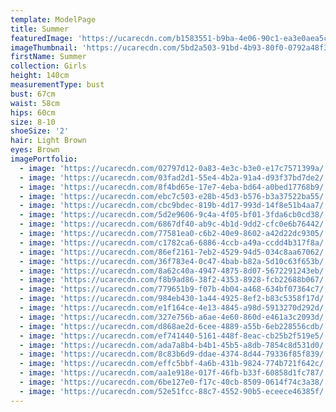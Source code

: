 ```yaml
---
template: ModelPage
title: Summer
featuredImage: 'https://ucarecdn.com/b1583551-b9ba-4e06-90c1-ea3e0aea5c1d/'
imageThumbnail: 'https://ucarecdn.com/5bd2a503-91bd-4b93-80f0-0792a48f3990/'
firstName: Summer
collection: Girls
height: 140cm
measurementType: bust
bust: 67cm
waist: 58cm
hips: 60cm
size: 8-10
shoeSize: '2'
hair: Light Brown
eyes: Brown
imagePortfolio:
  - image: 'https://ucarecdn.com/02797d12-0a83-4e3c-b3e0-e17c7571399a/'
  - image: 'https://ucarecdn.com/03fad2d1-55e4-4b2a-91a4-d93f37bd7de2/'
  - image: 'https://ucarecdn.com/8f4bd65e-17e7-4eba-bd64-a0bed17768b9/'
  - image: 'https://ucarecdn.com/ebc7c503-e28b-45d3-b576-b3a37522ba55/'
  - image: 'https://ucarecdn.com/cbc9bdec-819b-4d17-993d-14f8e51b4aa7/'
  - image: 'https://ucarecdn.com/5d2e9606-9c4a-4f05-bf01-3fda6cb0cd38/'
  - image: 'https://ucarecdn.com/6867df40-ab9c-4b1d-9dd2-cfc0e6b76442/'
  - image: 'https://ucarecdn.com/77581ea0-c6b2-40e9-8602-a42d22dc9305/'
  - image: 'https://ucarecdn.com/c1782ca6-6886-4ccb-a49a-ccdd4b317f8a/'
  - image: 'https://ucarecdn.com/86ef2161-7eb2-4529-94d5-034c8aa67062/'
  - image: 'https://ucarecdn.com/36f783e4-0c47-4bab-b82a-5d10c63f653b/'
  - image: 'https://ucarecdn.com/8a62c40a-4947-4875-8d07-5672291243eb/'
  - image: 'https://ucarecdn.com/f8b9ad86-38f2-4353-8928-fcb22688b067/'
  - image: 'https://ucarecdn.com/779651b9-f07b-4b04-a468-634bf07364c7/'
  - image: 'https://ucarecdn.com/984eb430-1a44-4925-8ef2-b83c5358f17d/'
  - image: 'https://ucarecdn.com/e1f164ce-4e13-4845-a98d-5913270d292d/'
  - image: 'https://ucarecdn.com/327e756b-a6ae-4e60-860d-e461a3c2093d/'
  - image: 'https://ucarecdn.com/d868ae2d-6cee-4889-a55b-6eb228556cdb/'
  - image: 'https://ucarecdn.com/ef741440-5161-448f-8eac-cb25b2f519e5/'
  - image: 'https://ucarecdn.com/ada7a8b4-b4b1-45b5-a8db-7854c8d531d0/'
  - image: 'https://ucarecdn.com/8c83b6d9-ddae-4374-8d44-79336f85f839/'
  - image: 'https://ucarecdn.com/effc5bbf-4a6b-431b-9824-774b721f642c/'
  - image: 'https://ucarecdn.com/aa1e918e-017f-46fb-b33f-60858d1fc787/'
  - image: 'https://ucarecdn.com/6be127e0-f17c-40cb-8509-0614f74c3a38/'
  - image: 'https://ucarecdn.com/52e51fcc-88c7-4552-90b5-eceece46385f/'
---
```


